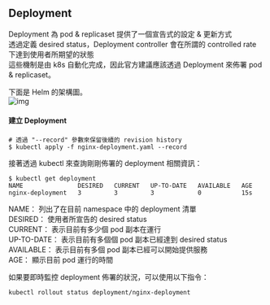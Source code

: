 ## Deployment  

Deployment 為 pod & replicaset 提供了一個宣告式的設定 & 更新方式  
透過定義 desired status，Deployment controller 會在所謂的 controlled rate 下達到使用者所期望的狀態  
這些機制是由 k8s 自動化完成，因此官方建議應該透過 Deployment 來佈署 pod & replicaset。  
  
下面是 Helm 的架構圖。  
![img](https://godleon.github.io/blog/images/kubernetes/k8s-deployment.png)   

#### 建立 Deployment  

```
# 透過 "--record" 參數來保留後續的 revision history
$ kubectl apply -f nginx-deployment.yaml --record
```

接著透過 kubectl 來查詢剛剛佈署的 deployment 相關資訊：  
```
$ kubectl get deployment
NAME               DESIRED   CURRENT   UP-TO-DATE   AVAILABLE   AGE
nginx-deployment   3         3         3            0           15s
```
NAME： 列出了在目前 namespace 中的 deployment 清單  
DESIRED： 使用者所宣告的 desired status  
CURRENT： 表示目前有多少個 pod 副本在運行  
UP-TO-DATE： 表示目前有多個個 pod 副本已經達到 desired status  
AVAILABLE： 表示目前有多個 pod 副本已經可以開始提供服務  
AGE： 顯示目前 pod 運行的時間  

如果要即時監控 deployment 佈署的狀況，可以使用以下指令：  
```
kubectl rollout status deployment/nginx-deployment
```
